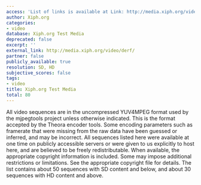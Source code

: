 ```yaml
---
access: 'List of links is available at Link: http://media.xiph.org/video/derf/'
author: Xiph.org
categories:
- video
database: Xiph.org Test Media
deprecated: false
excerpt: ''
external_link: http://media.xiph.org/video/derf/
partner: false
publicly_available: true
resolution: SD, HD
subjective_scores: false
tags:
- video
title: Xiph.org Test Media
total: 80
---
```


All video sequences are in the uncompressed YUV4MPEG format used by the mjpegtools project unless otherwise indicated. This is the format accepted by the Theora encoder tools. Some encoding parameters such as framerate that were missing from the raw data have been guessed or inferred, and may be incorrect. All sequences listed here were available at one time on publicly accessible servers or were given to us explicitly to host here, and are believed to be freely redistributable. When available, the appropriate copyright information is included. Some may impose additional restrictions or limitations. See the appropriate copyright file for details. The list contains about 50 sequences with SD content and below, and about 30 sequences with HD content and above.